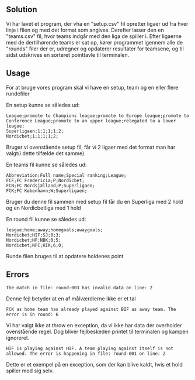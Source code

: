 

## Solution

Vi har lavet et program, der vha en "setup.csv" fil opretter ligaer ud fra hver linje i filen og med det format som angives. Derefter læser den en "teams.csv" fil, hvor teams indgår med den liga de spiller i.
Efter ligaerne med de dertilhørende teams er sat op, kører programmet igennem alle de "rounds" filer der er, udregner og opdaterer resultater for teamsene, og til sidst udskrives en sorteret pointtavle til terminalen.

## Usage

For at bruge vores program skal vi have en setup, team og en eller flere rundefiler

En setup kunne se således ud:

```
League;promote to Champions league;promote to Europe league;promote to Conference League;promote to an upper league;relegated to a lower league;
Superligaen;1;1;1;1;2;
Nordicbet;1;1;1;1;2;
```
Bruger vi ovenstående setup fil, får vi 2 ligaer med det format man har valgt(i dette tilfælde det samme)

En teams fil kunne se således ud:

```
Abbreviation;Full name;Special ranking;League;
FCF;FC Fredericia;P;Nordicbet;
FCN;FC Nordsjælland;P;Superligaen;
FCK;FC København;W;Superligaen;
```
Bruger du denne fil sammen med setup fil får du en Superliga med 2 hold og en Nordicbetliga med 1 hold

En round fil kunne se således ud:

```
league;home;away;homegoals;awaygoals;
Nordicbet;HIF;SJ;0;3;
Nordicbet;HF;NBK;0;5;
Nordicbet;NFC;HIK;6;0;
```

Runde filen bruges til at opdatere holdenes point

## Errors

```
The match in file: round-003 has invalid data on line: 2
```
Denne fejl betyder at en af målværdierne ikke er et tal

```
FCK as home team has already played against BIF as away team. The error is in round: 6
```
Vi har valgt ikke at throw en exception, da vi ikke har data der overholder ovenstående regel. Dog bliver fejlbeskeden printet til terminalen og kampen ignoreret.

```
HIF is playing against HIF. A team playing against itself is not allowed. The error is happening in file: round-001 on line: 2
```
Dette er et exempel på en exception, som der kan blive kaldt, hvis et hold spiller mod sig selv.

